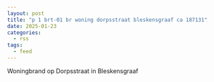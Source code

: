 ```yaml
---
layout: post
title: "p 1 brt-01 br woning dorpsstraat bleskensgraaf ca 187131"
date: 2025-01-23
categories: 
  - rss
tags: 
  - feed
---
```


Woningbrand op Dorpsstraat in Bleskensgraaf
